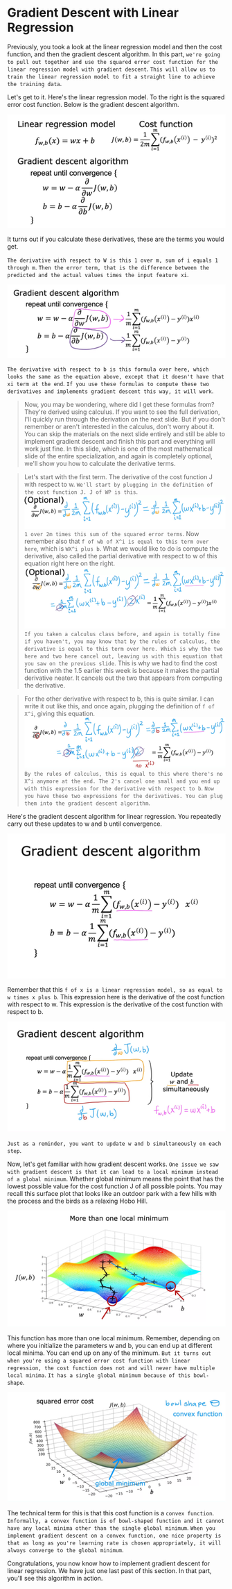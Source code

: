 # Gradient Descent with Linear Regression 

Previously, you took a look at the linear regression model and then the cost function, and then the gradient descent algorithm. In this part, `we're going to pull out together and use the squared error cost function for the linear regression model with gradient descent`. `This will allow us to train the linear regression model to fit a straight line to achieve the training data`. 

Let's get to it. Here's the linear regression model. To the right is the squared error cost function. Below is the gradient descent algorithm. 

![GDLR1](./../../Assets/Supervised/GradientDescent/GDLR1.png)

It turns out if you calculate these derivatives, these are the terms you would get. 

`The derivative with respect to W is this 1 over m, sum of i equals 1 through m`. `Then the error term, that is the difference between the predicted and the actual values times the input feature xi`. 

![GDLR2](./../../Assets/Supervised/GradientDescent/GDLR2.png)

`The derivative with respect to b is this formula over here, which looks the same as the equation above, except that it doesn't have that xi term at the end`. `If you use these formulas to compute these two derivatives and implements gradient descent this way, it will work`. 

> Now, you may be wondering, where did I get these formulas from? They're derived using calculus. If you want to see the full derivation, I'll quickly run through the derivation on the next slide. But if you don't remember or aren't interested in the calculus, don't worry about it. You can skip the materials on the next slide entirely and still be able to implement gradient descent and finish this part and everything will work just fine. In this slide, which is one of the most mathematical slide of the entire specialization, and again is completely optional, we'll show you how to calculate the derivative terms. 

>Let's start with the first term. The derivative of the cost function J with respect to w. `We'll start by plugging in the definition of the cost function J. J of WP is this`. 
![GDLR3](./../../Assets/Supervised/GradientDescent/GDLR3.png) 
`1 over 2m times this sum of the squared error terms`. Now remember also that `f of wb of X^i is equal to this term over here`, which is `WX^i plus b`. What we would like to do is compute the derivative, also called the partial derivative with respect to w of this equation right here on the right. 
![GDLR4](./../../Assets/Supervised/GradientDescent/GDLR4.png)`If you taken a calculus class before, and again is totally fine if you haven't, you may know that by the rules of calculus, the derivative is equal to this term over here. Which is why the two here and two here cancel out, leaving us with this equation that you saw on the previous slide`.
This is why we had to find the cost function with the 1.5 earlier this week is because it makes the partial derivative neater. It cancels out the two that appears from computing the derivative. 

>For the other derivative with respect to b, this is quite similar. I can write it out like this, and once again, plugging the definition of `f of X^i`, giving this equation. 
![GDLR5](./../../Assets/Supervised/GradientDescent/GDLR5.png) `By the rules of calculus, this is equal to this where there's no X^i anymore at the end. The 2's cancel one small and you end up with this expression for the derivative with respect to b`. `Now you have these two expressions for the derivatives. You can plug them into the gradient descent algorithm`. 

Here's the gradient descent algorithm for linear regression. You repeatedly carry out these updates to w and b until convergence. 

![GDLR6](./../../Assets/Supervised/GradientDescent/GDLR6.png)

Remember that this `f of x is a linear regression model, so as equal to w times x plus b`. This expression here is the derivative of the cost function with respect to w. This expression is the derivative of the cost function with respect to b.

![GDLR7](./../../Assets/Supervised/GradientDescent/GDLR7.png)

 `Just as a reminder, you want to update w and b simultaneously on each step`.

Now, let's get familiar with how gradient descent works. `One issue we saw with gradient descent is that it can lead to a local minimum instead of a global minimum`. Whether global minimum means the point that has the lowest possible value for the cost function J of all possible points. You may recall this surface plot that looks like an outdoor park with a few hills with the process and the birds as a relaxing Hobo Hill.

![GDLR8](./../../Assets/Supervised/GradientDescent/GDLR8.png)

This function has more than one local minimum. Remember, depending on where you initialize the parameters w and b, you can end up at different local minima. You can end up on any of the minimum. `But it turns out when you're using a squared error cost function with linear regression, the cost function does not and will never have multiple local minima`. `It has a single global minimum because of this bowl-shape`.

![GDLR8](./../../Assets/Supervised/GradientDescent/GDLR9.png)

The technical term for this is that this cost function is a `convex function`. `Informally, a convex function is of bowl-shaped function and it cannot have any local minima other than the single global minimum`. `When you implement gradient descent on a convex function, one nice property is that as long as you're learning rate is chosen appropriately, it will always converge to the global minimum`. 

Congratulations, you now know how to implement gradient descent for linear regression. We have just one last past of this section. In that part, you'll see this algorithm in action.


